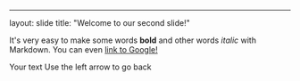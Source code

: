 
---
layout: slide
title: "Welcome to our second slide!"

It's very easy to make some words **bold** and other words *italic* with Markdown. You can even [link to Google!](http://google.com)


Your text
Use the left arrow to go back